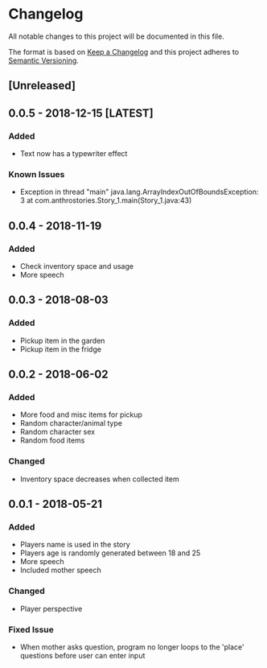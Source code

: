 # Changelog
All notable changes to this project will be documented in this file.

The format is based on [Keep a Changelog](http://keepachangelog.com/en/1.0.0/)
and this project adheres to [Semantic Versioning](http://semver.org/spec/v2.0.0.html).

## [Unreleased]

## 0.0.5 - 2018-12-15 [LATEST]
### Added 
- Text now has a typewriter effect

### Known Issues
- Exception in thread "main" java.lang.ArrayIndexOutOfBoundsException: 3
  	at com.anthrostories.Story_1.main(Story_1.java:43)

## 0.0.4 - 2018-11-19
### Added
- Check inventory space and usage
- More speech 

## 0.0.3 - 2018-08-03
### Added
- Pickup item in the garden
- Pickup item in the fridge

## 0.0.2 - 2018-06-02
### Added
- More food and misc items for pickup
- Random character/animal type
- Random character sex
- Random food items

### Changed
- Inventory space decreases when collected item

## 0.0.1 - 2018-05-21
### Added
- Players name is used in the story
- Players age is randomly generated between 18 and 25
- More speech
- Included mother speech

### Changed
- Player perspective

### Fixed Issue
- When mother asks question, program no longer loops to the 'place' questions before user can enter input

